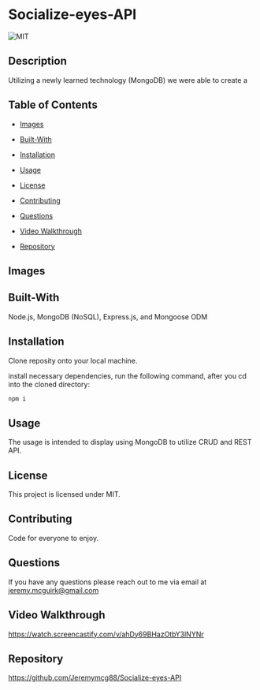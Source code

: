 # Socialize-eyes-API

![MIT](https://img.shields.io/badge/license-MIT-green.svg)

## Description

Utilizing a newly learned technology (MongoDB) we were able to create a 

## Table of Contents

* [Images](#Images)

* [Built-With](#built-with)

* [Installation](#installation)

* [Usage](#usage)

* [License](#license)

* [Contributing](#contributing)

* [Questions](#questions)

* [Video Walkthrough](#videowalkthrough)

* [Repository](#repository)

## Images 



## Built-With

Node.js, MongoDB (NoSQL), Express.js, and Mongoose ODM 

## Installation

Clone reposity onto your local machine.

install necessary dependencies, run the following command, after you cd into the cloned directory:
```md
npm i
```

## Usage

The usage is intended to display using MongoDB to utilize CRUD and REST API. 

## License

This project is licensed under MIT.

## Contributing

Code for everyone to enjoy. 

## Questions

If you have any questions please reach out to me via email at jeremy.mcguirk@gmail.com

## Video Walkthrough

https://watch.screencastify.com/v/ahDy69BHazOtbY3lNYNr

## Repository

https://github.com/Jeremymcg88/Socialize-eyes-API


